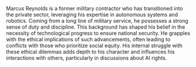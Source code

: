 Marcus Reynolds is a former military contractor who has transitioned into the private sector, leveraging his expertise in autonomous systems and robotics. Coming from a long line of military service, he possesses a strong sense of duty and discipline. This background has shaped his belief in the necessity of technological progress to ensure national security. He grapples with the ethical implications of such advancements, often leading to conflicts with those who prioritize social equity. His internal struggle with these ethical dilemmas adds depth to his character and influences his interactions with others, particularly in discussions about AI rights.
